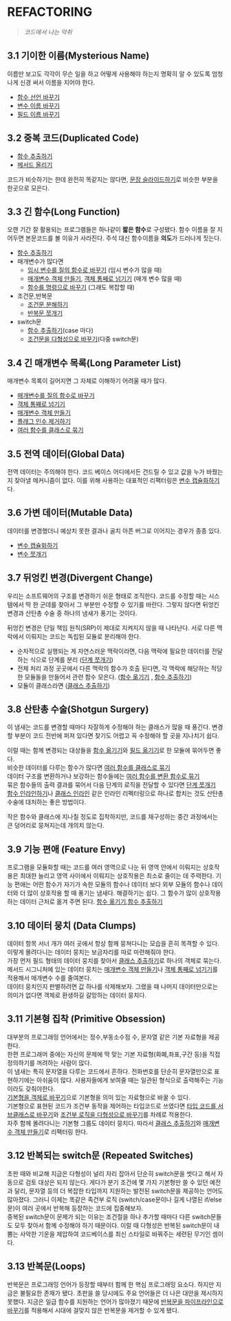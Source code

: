 # REFACTORING

> _코드에서 나는 악취_

## 3.1 기이한 이름(Mysterious Name)

이름만 보고도 각각이 무슨 일을 하고 어떻게 사용해야 하는지 명확히 알 수 있도록 엄청나게 신경 써서 이름을 지어야 한다.

- [함수 선언 바꾸기][6.5]
- [변수 이름 바꾸기][6.7]
- [필드 이름 바꾸기][9.2]

## 3.2 중복 코드(Duplicated Code)

- [함수 추출하기][6.1]
- [메서드 올리기][12.1]

코드가 비슷하기는 한데 완전히 똑같지는 않다면, [문장 슬라이드하기][8.6]로 비슷한 부분을 한곳으로 모은다.

## 3.3 긴 함수(Long Function)

오랜 기간 잘 활용되는 프로그램들은 하나같이 **짧은 함수**로 구성됐다. 함수 이름을 잘 지어두면 본문코드를 볼 이유가 사라진다. 주석 대신 함수이름을 **의도**가 드러나게 짓는다.

- [함수 추출하기][6.1]
- 매개변수가 많다면
  - [임시 변수를 질의 함수로 바꾸기][7.4] (임시 변수가 많을 때)
  - [매개변수 객체 만들기][6.8], [객체 통째로 넘기기][11.4] (매개 변수 많을 때)
  - [함수를 명령으로 바꾸기][11.9] (그래도 복잡할 때)
- 조건문,반복문
  - [조건문 분해하기][10.1]
  - [반복문 쪼개기][8.7]
- switch문
  - [함수 추출하기][6.1](case 마다)
  - [조건문을 다형성으로 바꾸기][10.4](다중 switch문)

## 3.4 긴 매개변수 목록(Long Parameter List)

매개변수 목록이 길어지면 그 자체로 이해하기 어려울 때가 많다.

- [매개변수를 질의 함수로 바꾸기][11.5]
- [객체 통째로 넘기기][11.4]
- [매개변수 객체 만들기][6.8]
- [플래그 인수 제거하기][11.3]
- [여러 함수를 클래스로 묶기][6.9]

## 3.5 전역 데이터(Global Data)

전역 데이터는 주의해야 한다. 코드 베이스 어디에서든 건드릴 수 있고 값을 누가 바꿨는지 찾아낼 메커니즘이 없다. 이를 위해 사용하는 대표적인 리팩터링은 [변수 캡슐화하기][6.6]다.

## 3.6 가변 데이터(Mutable Data)

데이터를 변경했더니 예상치 못한 결과나 골치 아픈 버그로 이어지는 경우가 종종 있다.

- [변수 캡슐화하기][6.6]
- [변수 쪼개기][9.1]

## 3.7 뒤엉킨 변경(Divergent Change)

우리는 소프트웨어의 구조를 변경하기 쉬운 형태로 조직한다. 코드를 수정할 때는 시스템에서 딱 한 군데를 찾아서 그 부분만 수정할 수 있기를 바란다. 그렇지 않다면 뒤엉킨 변경과 산탄총 수술 중 하나의 냄새가 풍기는 것이다.

뒤엉킨 변경은 단일 책임 원칙(SRP)이 제대로 지켜지지 않을 때 나타난다. 서로 다른 맥락에서 이뤄지는 코드는 독립된 모듈로 분리해야 한다.

- 순차적으로 실행되는 게 자연스러운 맥락이라면, 다음 맥락에 필요한 데이터를 전달하는 식으로 단계를 분리 ([단계 쪼개기][6.11])
- 전체 처리 과정 곳곳에서 다른 맥락의 함수가 호출 된다면, 각 맥락에 해당하는 적당한 모듈들을 만들어서 관련 함수 모은다. ([함수 옮기기][8.1] , [함수 추출하기][6.1])
- 모듈이 클래스라면 ([클래스 추출하기][7.5])

## 3.8 산탄총 수술(Shotgun Surgery)

이 냄새는 코드를 변경할 때마다 자잘하게 수정해야 하는 클래스가 많을 때 풍긴다. 변경할 부분이 코드 전반에 퍼져 있다면 찾기도 어렵고 꼭 수정해야 할 곳을 지나치기 쉽다.

이럴 때는 함께 변경되는 대상들을 [함수 옮기기][8.1]와 [필드 옮기기][8.2]로 한 모듈에 묶어두면 좋다.  
비슷한 데이터를 다루는 함수가 많다면 [여러 함수를 클래스로 묶기][6.9]  
데이터 구조를 변환하거나 보강하는 함수들에는 [여러 함수를 변환 함수로 묶기][6.10]  
묶은 함수들의 출력 결과를 묶어서 다음 단계의 로직을 전달할 수 있다면 [단계 쪼개기][6.11]  
[함수 인라인하기][6.2]나 [클래스 인라인][7.6] 같은 인라인 리펙터링으로 하나로 합치는 것도 산탄총 수술에 대처하는 좋은 방법이다.

작은 함수와 클래스에 지나칠 정도로 집착하지만, 코드를 재구성하는 중간 과정에서는 큰 덩어리로 뭉쳐지는데 개의치 않는다.

## 3.9 기능 편애 (Feature Envy)

프로그램을 모듈화할 때는 코드를 여러 영역으로 나눈 뒤 영역 안에서 이뤄지는 상호작용은 최대한 늘리고 영역 사이에서 이뤄지는 상호작용은 최소로 줄이는 데 주력한다. 기능 편애는 어떤 함수가 자기가 속한 모듈의 함수나 데이터 보다 외부 모듈의 함수나 데이터와 더 많이 상호작용 할 때 풍기는 냄새다. 해결하기는 쉽다. 그 함수가 많이 상호작용 하는 데이터 근처로 옮겨 주면 된다.
[함수 옮기기][8.1],[함수 추출하기][6.1]

## 3.10 데이터 뭉치 (Data Clumps)

데이터 항목 서너 개가 여러 곳에서 항상 함께 뭉쳐다니는 모습을 흔히 목격할 수 있다. 이렇게 몰려다니는 데이터 뭉치는 보금자리를 따로 마련해줘야 한다.  
가장 먼저 필드 형태의 데이터 뭉치를 찾아서 [클래스 추출하기][7.5]로 하나의 객체로 묶는다. 메서드 시그니처에 있는 데이터 뭉치는 [매개변수 객체 만들기][6.8]나 [객체 통째로 넘기기][11.4]를 적용해서 매개변수 수를 줄여본다.  
데이터 뭉치인지 판별하려면 값 하나를 삭제해보자. 그랬을 때 나머지 데이터만으로는 의미가 없다면 객체로 환생하길 갈망하는 데이터 뭉치다.

## 3.11 기본형 집착 (Primitive Obsession)

대부분의 프로그래밍 언어에서는 정수,부동소수점 수, 문자열 같은 기본 자료형을 제공한다.  
한편 프로그래머 중에는 자신의 문제에 딱 맞는 기본 자료형(화폐,좌표,구간 등)을 직접 정의하기를 꺼려하는 사람이 많다.  
이 냄새는 특히 문자열을 다루는 코드에서 흔하다. 전화번호를 단순히 문자열만으로 표현하기에는 아쉬움이 많다. 사용자들에게 보여줄 때는 일관된 형식으로 출력해주는 기능이라도 갖춰야한다.  
[기본형을 객체로 바꾸기][7.3]으로 기본형을 의미 있는 자료형으로 바꿀 수 있다.  
기본형으로 표현된 코드가 조건부 동작을 제어하는 타입코드로 쓰였다면 [타입 코드를 서브클래스로 바꾸기][12.6]와 [조건부 로직을 다형성으로 바꾸기][10.4]를 차례로 적용한다.  
자주 함께 몰려다니는 기본형 그룹도 데이터 뭉치다. 따라서 [클래스 추출하기][7.5]와 [매개변수 객체 만들기][6.8]로 리팩터링 한다.

## 3.12 반복되는 switch문 (Repeated Switches)

초판 때와 비교해 지금은 다형성이 널리 자리 잡아서 단순히 switch문을 썻다고 해서 자동으로 검토 대상은 되지 않는다. 게다가 분기 조건에 몇 가지 기본형만 쓸 수 있던 예전과 달리, 문자열 등의 더 복잡한 타입까지 지원하는 발전된 switch문을 제공하는 언어도 많아졌다. 그러니 이제는 똑같은 족건부 로직 (switch/case문이나 길게 나열된 if/else문)이 여러 곳에서 반복해 등장하는 코드에 집중해보자.  
중복된 switch문이 문제가 되는 이유는 조건절을 하나 추가할 때마다 다른 switch문들도 모두 찾아서 함께 수정해야 하기 때문이다. 이럴 때 다형성은 반복된 switch문이 내뿜는 사악한 기운을 제압하여 코드베이스를 최신 스타일로 바꿔주는 세련된 무기인 셈이다.

## 3.13 반복문(Loops)

반복문은 프로그래밍 언어가 등장할 때부터 함께 한 핵심 프로그래밍 요소다. 하지만 지금은 불필요한 존재가 됐다. 초판을 쓸 당시에도 주요 언어들은 더 나은 대안을 제시하지 못했다. 지금은 일급 함수를 지원하는 언어가 많아졌기 때문에 [반복문을 파이프라인으로 바꾸기][8.8]를 적용해서 시대에 걸맞지 않은 반복문을 제거할 수 있게 됐다.

[ch6]: https://github.com/kse8425/Refactoring/tree/main/chapter6
[ch7]: https://github.com/kse8425/Refactoring/tree/main/chapter7
[ch8]: https://github.com/kse8425/Refactoring/tree/main/chapter8
[ch9]: https://github.com/kse8425/Refactoring/tree/main/chapter9
[ch10]: https://github.com/kse8425/Refactoring/tree/main/chapter10
[ch11]: https://github.com/kse8425/Refactoring/tree/main/chapter11
[ch12]: https://github.com/kse8425/Refactoring/tree/main/chapter12
[6.1]: https://github.com/kse8425/Refactoring/tree/main/chapter6/6.1
[6.2]: https://github.com/kse8425/Refactoring/tree/main/chapter6/6.2
[6.3]: https://github.com/kse8425/Refactoring/tree/main/chapter6/6.3
[6.4]: https://github.com/kse8425/Refactoring/tree/main/chapter6/6.4
[6.5]: https://github.com/kse8425/Refactoring/tree/main/chapter6/6.5
[6.6]: https://github.com/kse8425/Refactoring/tree/main/chapter6/6.6
[6.7]: https://github.com/kse8425/Refactoring/tree/main/chapter6/6.7
[6.8]: https://github.com/kse8425/Refactoring/tree/main/chapter6/6.8
[6.9]: https://github.com/kse8425/Refactoring/tree/main/chapter6/6.9
[6.10]: https://github.com/kse8425/Refactoring/tree/main/chapter6/6.10
[6.11]: https://github.com/kse8425/Refactoring/tree/main/chapter6/6.11
[7.1]: https://github.com/kse8425/Refactoring/tree/main/chapter7/7.1
[7.2]: https://github.com/kse8425/Refactoring/tree/main/chapter7/7.2
[7.3]: https://github.com/kse8425/Refactoring/tree/main/chapter7/7.3
[7.4]: https://github.com/kse8425/Refactoring/tree/main/chapter7/7.4
[7.5]: https://github.com/kse8425/Refactoring/tree/main/chapter7/7.5
[7.6]: https://github.com/kse8425/Refactoring/tree/main/chapter7/7.6
[7.7]: https://github.com/kse8425/Refactoring/tree/main/chapter7/7.7
[7.8]: https://github.com/kse8425/Refactoring/tree/main/chapter7/7.8
[7.9]: https://github.com/kse8425/Refactoring/tree/main/chapter7/7.9
[8.1]: https://github.com/kse8425/Refactoring/tree/main/chapter8/8.1
[8.2]: https://github.com/kse8425/Refactoring/tree/main/chapter8/8.2
[8.3]: https://github.com/kse8425/Refactoring/tree/main/chapter8/8.3
[8.4]: https://github.com/kse8425/Refactoring/tree/main/chapter8/8.4
[8.5]: https://github.com/kse8425/Refactoring/tree/main/chapter8/8.5
[8.6]: https://github.com/kse8425/Refactoring/tree/main/chapter8/8.6
[8.7]: https://github.com/kse8425/Refactoring/tree/main/chapter8/8.7
[8.8]: https://github.com/kse8425/Refactoring/tree/main/chapter8/8.8
[8.9]: https://github.com/kse8425/Refactoring/tree/main/chapter8/8.9
[9.1]: https://github.com/kse8425/Refactoring/tree/main/chapter9/9.1
[9.2]: https://github.com/kse8425/Refactoring/tree/main/chapter9/9.2
[9.3]: https://github.com/kse8425/Refactoring/tree/main/chapter9/9.3
[9.4]: https://github.com/kse8425/Refactoring/tree/main/chapter9/9.4
[9.5]: https://github.com/kse8425/Refactoring/tree/main/chapter9/9.5
[9.6]: https://github.com/kse8425/Refactoring/tree/main/chapter9/9.6
[10.1]: https://github.com/kse8425/Refactoring/tree/main/chapter10/10.1
[10.2]: https://github.com/kse8425/Refactoring/tree/main/chapter10/10.2
[10.3]: https://github.com/kse8425/Refactoring/tree/main/chapter10/10.3
[10.4]: https://github.com/kse8425/Refactoring/tree/main/chapter10/10.4
[10.5]: https://github.com/kse8425/Refactoring/tree/main/chapter10/10.5
[10.6]: https://github.com/kse8425/Refactoring/tree/main/chapter10/10.6
[10.7]: https://github.com/kse8425/Refactoring/tree/main/chapter10/10.7
[11.1]: https://github.com/kse8425/Refactoring/tree/main/chapter11/11.1
[11.2]: https://github.com/kse8425/Refactoring/tree/main/chapter11/11.2
[11.3]: https://github.com/kse8425/Refactoring/tree/main/chapter11/11.3
[11.4]: https://github.com/kse8425/Refactoring/tree/main/chapter11/11.4
[11.5]: https://github.com/kse8425/Refactoring/tree/main/chapter11/11.5
[11.6]: https://github.com/kse8425/Refactoring/tree/main/chapter11/11.6
[11.7]: https://github.com/kse8425/Refactoring/tree/main/chapter11/11.7
[11.8]: https://github.com/kse8425/Refactoring/tree/main/chapter11/11.8
[11.9]: https://github.com/kse8425/Refactoring/tree/main/chapter11/11.9
[11.10]: https://github.com/kse8425/Refactoring/tree/main/chapter11/11.10
[11.11]: https://github.com/kse8425/Refactoring/tree/main/chapter11/11.11
[11.12]: https://github.com/kse8425/Refactoring/tree/main/chapter11/11.12
[11.13]: https://github.com/kse8425/Refactoring/tree/main/chapter11/11.13
[12.1]: https://github.com/kse8425/Refactoring/tree/main/chapter12/12.1
[12.2]: https://github.com/kse8425/Refactoring/tree/main/chapter12/12.2
[12.3]: https://github.com/kse8425/Refactoring/tree/main/chapter12/12.3
[12.4]: https://github.com/kse8425/Refactoring/tree/main/chapter12/12.4
[12.5]: https://github.com/kse8425/Refactoring/tree/main/chapter12/12.5
[12.6]: https://github.com/kse8425/Refactoring/tree/main/chapter12/12.6
[12.7]: https://github.com/kse8425/Refactoring/tree/main/chapter12/12.7
[12.8]: https://github.com/kse8425/Refactoring/tree/main/chapter12/12.8
[12.9]: https://github.com/kse8425/Refactoring/tree/main/chapter12/12.9
[12.10]: https://github.com/kse8425/Refactoring/tree/main/chapter12/12.10
[12.11]: https://github.com/kse8425/Refactoring/tree/main/chapter12/12.11
